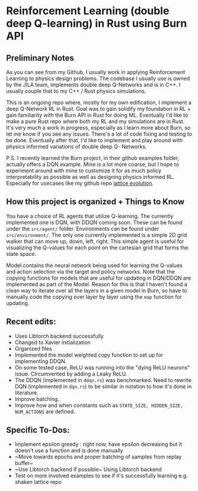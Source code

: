 # Reinforcement Learning (double deep Q-learning) in Rust using Burn API
## Preliminary Notes
As you can see from my Github, I usually work in applying Reinforcement Learning to physics design problems. The codebase I usually use is owned by the JILA team, implements double deep Q-Networks and is in C++. I usually couple that to my C++ / Rust physics simulations.

This is an ongoing repo where, mostly for my own edification, I implement a deep Q-Network RL in Rust. Goal was to gain solidify my foundation in RL + gain familiarity with the Burn API in Rust for doing ML. Eventually I'd like to make a pure Rust repo where both my RL and my simulations are in Rust. It's very much a work in progress, especially as I learn more about Burn, so let me know if you see any issues. There's a lot of code fixing and testing to be done.
Eventually after that, I'd like to implement and play around with physics informed variations of double deep Q- Networks.

P.S. I recently learned the Burn project, in their github examples folder, actually offers a DQN example. Mine is a lot more coarse, but I hope to experiment around with mine to customize it for as much policy interpretability as possible as well as designing physics informed RL. Especially for usecases like my github repo [lattice evolution](https://github.com/rootware/lattice_evolution).

## How this project is organized + Things to Know
You have a choice of RL agents that utilize Q-learning. The currently implemented one is DQN, with DDQN coming soon. These can be found under the `src/agent/` folder.
Environments can be found under `src/environment/`. The only one currently implemented is a simple 2D grid walker that can move up, down, left, right. This simple agent is useful for visualizing the Q-values for each point on the cartesian grid that forms the state space.

Model contains the neural network being used for learning the Q-values  and action selection via the target and policy networks. Note that the copying functions for models that are useful for updating in DQN/DDQN are implemented as part of the Model. Reason for this is that I haven't found a clean way to iterate over all the layers in a given model in Burn, so have to manually code the copying over layer by layer using the `map` function for updating.

## Recent edits:
- Uses Libtorch backend successfully
- Changed to Xavier initialization
- Organized files
- Implemented the model weighted copy function to set up for implementing DDQN.
- On some tested case, ReLU was running into the "dying ReLU neurons" issue. CIrcumvented by adding a Leaky ReLU.
- The DDQN (implemented in `ddqn.rs`) was benchmarked. Need to rewrite DQN (implemented in `dqn.rs`) to be similar in notation to how it's done in literature.
- Improve batching.
- Improve how and when constants such as `STATE_SIZE, HIDDEN_SIZE, NUM_ACTIONS` are defined.

## Specific To-Dos:
- Implement epsilon greedy : right now, have epsilon decreasing but it doesn't use a function and is done manually
- ~Move towards epochs and proper batching of samples from replay buffer~
- ~Use Libtorch backend if possible~ Using Libtorch backend
- Test on more involved examples to see if it's successfully learning e.g. shaken lattice repo
